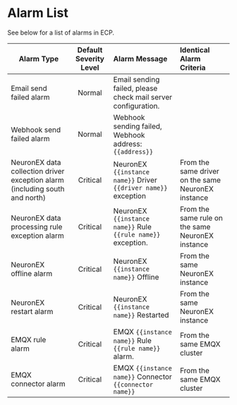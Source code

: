 # Alarm List

See below for a list of alarms in ECP. 

| Alarm Type                                                   | Default Severity Level | Alarm Message                                                | Identical Alarm  Criteria                          |
| ------------------------------------------------------------ | :--------------------: | :----------------------------------------------------------- | :------------------------------------------------- |
| Email send failed alarm                                      |         Normal         | Email sending failed,  please check mail server configuration. |                                                    |
| Webhook send failed alarm                                    |         Normal         | Webhook sending failed, Webhook address: <code v-pre>{{address}}</code> |                                                    |
| NeuronEX data collection driver exception alarm (including south and north) |        Critical        | NeuronEX <code v-pre>{{instance name}}</code> Driver <code v-pre>{{driver name}}</code> exception | From the same driver on the same NeuronEX instance |
| NeuronEX data processing rule exception alarm                |        Critical        | NeuronEX <code v-pre>{{instance name}}</code> Rule <code v-pre>{{rule name}}</code> exception. | From the same rule on the same NeuronEX instance   |
| NeuronEX offline alarm                                       |        Critical        | NeuronEX <code v-pre>{{instance name}}</code> Offline        | From the same NeuronEX instance                    |
| NeuronEX restart alarm                                       |        Critical        | NeuronEX <code v-pre>{{instance name}}</code> Restarted      | From the same NeuronEX instance                    |
| EMQX rule alarm                                              |        Critical        | EMQX <code v-pre>{{instance name}}</code> Rule <code v-pre>{{rule name}}</code> alarm. | From the same EMQX cluster                         |
| EMQX connector alarm                                         |        Critical        | EMQX <code v-pre>{{instance name}}</code> Connector <code v-pre>{{connector name}}</code> | From the same EMQX cluster                         |